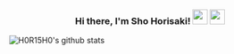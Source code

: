 <h3 align="center">
  Hi there, I'm Sho Horisaki! <img src="https://media.giphy.com/media/hvRJCLFzcasrR4ia7z/giphy.gif" width="27"> <img src="https://emojis.slackmojis.com/emojis/images/1531849430/4246/blob-sunglasses.gif?1531849430" width="27"/>
</h3>

<img align="center" alt="H0R15H0's github stats" src="https://github-readme-stats.vercel.app/api/top-langs/?username=H0R15H0&count_private=true&layout=compact&langs_count=10&hide=html,css&bg_color=30,000000,434343&title_color=fe428e&text_color=f1f1eb" />
